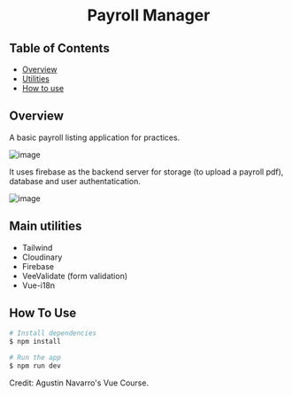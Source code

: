 
<h1 align="center">Payroll Manager</h1>

<div align="center">
      
</div>

## Table of Contents

- [Overview](#overview)
- [Utilities](#utilities)
- [How to use](#how-to-use)

## Overview

A basic payroll listing application for practices. 

![image](https://res.cloudinary.com/dyswc6bns/image/upload/v1691304007/portfolio/payrolls_rxex7y.png)

It uses firebase as the backend server for storage (to upload a payroll pdf), database and user authentatication.

![image](https://res.cloudinary.com/dyswc6bns/image/upload/v1691304653/portfolio/payroll-setings_cqgvti.png)

## Main utilities 

- Tailwind
- Cloudinary
- Firebase
- VeeValidate (form validation)
- Vue-i18n

## How To Use

```bash
# Install dependencies
$ npm install

# Run the app
$ npm run dev
```

Credit: Agustin Navarro's Vue Course.
